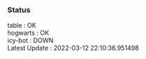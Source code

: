 ### Status


table : OK  
hogwarts : OK  
icy-bot : DOWN  
Latest Update : 2022-03-12 22:10:36.951498
